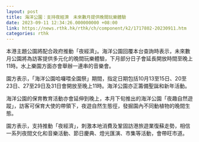 ```yaml
---
layout: post
title: 海洋公園：支持夜經濟　未來數月提供晚間玩樂體驗　
date: 2023-09-11 12:34:26.000000000 +08:00
link: https://news.rthk.hk/rthk/ch/component/k2/1717802-20230911.htm
categories: rthk
---
```


本港主題公園將配合政府推動「夜經濟」。海洋公園回覆本台查詢時表示，未來數月公園將為訪客提供多元化的晚間玩樂體驗，下月部分日子會延長開放時間至晚上11時。水上樂園方面亦會舉辦一連串的音樂會。

園方表示，「海洋公園哈囉喂全園祭」期間，指定日期包括10月13至15日、20至23日、27至29日及31日會開放至晚上11時。海洋公園亦正籌備聖誕和新年活動。

海洋公園的保育教育活動亦會延伸到晚上，本月下旬推出的海洋公園「夜趣自然遊蹤」，訪客可保育大使的帶領下，夜遊自然生態徑，發掘園內不同動植物的晚間生態。

園方表示，支持推動「夜經濟」，刺激本地消費及鞏固訪港旅遊業復蘇走勢，相信一系列夜間文化和音樂活動、節日慶典、燈光匯演、市集等活動，會帶旺市道。
